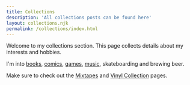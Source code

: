 ```yaml
---
title: Collections
description: 'All collections posts can be found here'
layout: collections.njk
permalink: /collections/index.html
---
```


Welcome to my collections section. This page collects details about my interests and hobbies.

I'm into [books](/bookshelf/), [comics](/comics/), [games](/gameshelf/), [music](/recordshelf/), skateboarding and brewing beer.

Make sure to check out the [Mixtapes](/recordshelf/mixtapes/) and [Vinyl Collection](/recordshelf/vinyl/) pages.